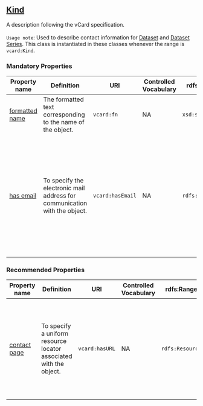 ## [Kind](https://www.w3.org/TR/vcard-rdf/#d4e1819)

A description following the vCard specification. <br><br>
`Usage note`: Used to describe contact information for [Dataset](linkto:dataset) and [Dataset Series](linkto:dataset-series). This class is instantiated in these classes whenever the range is `vcard:Kind`.

 

### Mandatory Properties

<table>
  <thead>
    <tr>
      <th>Property name</th>
      <th>Definition</th>
      <th>URI</th>
      <th>Controlled Vocabulary</th>
      <th>rdfs:Range</th>
      <th>Usage Note</th>
      <th>Cardinality</th>
    </tr>
  </thead>
  <tbody>
    <tr>
      <td><a href="https://www.w3.org/TR/vcard-rdf/#d4e891">formatted name</a></td>
      <td>The formatted text corresponding to the name of the object.</td>
      <td><code>vcard:fn</code></td>
      <td>NA</td>
      <td><code>xsd:string</code></td>
      <td>Provide the full name of the contact point, such as the name of a person or department responsible for communication.</td>
      <td>1</td>
    </tr>
    <tr>
      <td><a href="https://www.w3.org/TR/vcard-rdf/#d4e183">has email</a></td>
      <td>To specify the electronic mail address for communication with the object.</td>
      <td><code>vcard:hasEmail</code></td>
      <td>NA</td>
      <td><code>rdfs:Resource</code></td>
      <td>When naming a contact point, this information needs to be further specified with additional information, i.e., an email address. This email address does not need to be a direct contact to the person responsible for the management of the data, it could be a generic information email. The email address has to be provided starting with <code>mailto:</code> prefix. <br> For example: <code>mailto:info@example.com</code> / <code>mailto:jane.doe@example.com</code></td>
      <td>1</td>
    </tr>
  </tbody>
</table>


 ### Recommended Properties 

<table>
  <thead>
    <tr>
      <th>Property name</th>
      <th>Definition</th>
      <th>URI</th>
      <th>Controlled Vocabulary</th>
      <th>rdfs:Range</th>
      <th>Usage Note</th>
      <th>Cardinality</th>
    </tr>
  </thead>
  <tbody>
    <tr>
      <td><a href="https://www.w3.org/TR/vcard-rdf/#d4e605">contact page</a></td>
      <td>To specify a uniform resource locator associated with the object.</td>
      <td><code>vcard:hasURL</code></td>
      <td>NA</td>
      <td><code>rdfs:Resource</code></td>
      <td>A webpage that either allows to make contact (i.e. a webform) or the information contains how to get into contact.</td>
      <td>0..*</td>
    </tr>
  </tbody>
</table>
